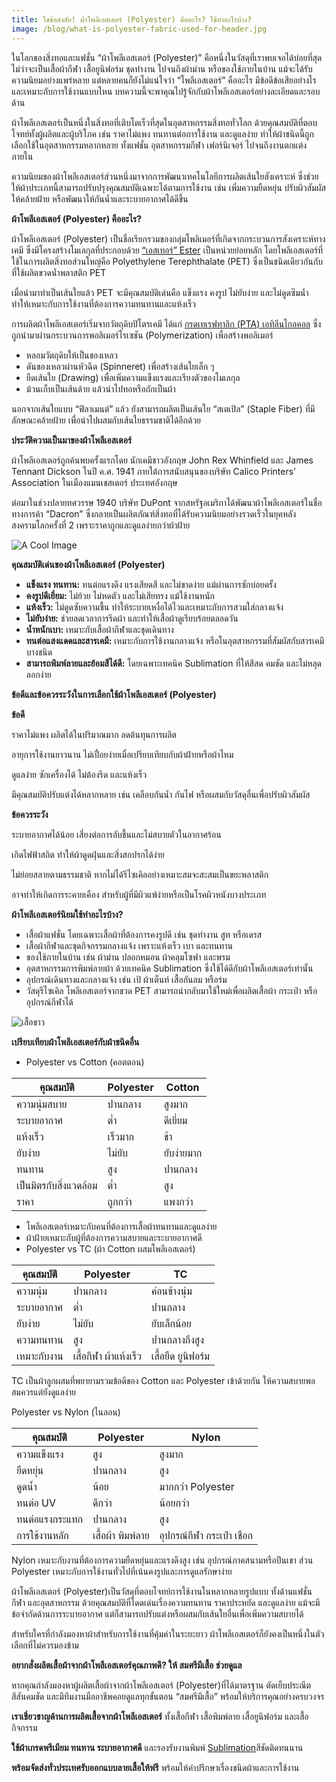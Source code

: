 ```yaml
---
title: ไขข้อสงสัย! ผ้าโพลีเอสเตอร์ (Polyester) คืออะไร? ใช้ทำอะไรบ้าง?
image: /blog/what-is-polyester-fabric-used-for-header.jpg
---
```

ในโลกของสิ่งทอและแฟชั่น “ผ้าโพลีเอสเตอร์ (Polyester)” คือหนึ่งในวัสดุที่เราพบเจอได้บ่อยที่สุด ไม่ว่าจะเป็นเสื้อผ้ากีฬา เสื้อยูนิฟอร์ม ชุดทำงาน ไปจนถึงผ้าม่าน หรือของใช้ภายในบ้าน แม้จะได้รับความนิยมอย่างแพร่หลาย แต่หลายคนก็ยังไม่แน่ใจว่า “โพลีเอสเตอร์” คืออะไร มีข้อดีข้อเสียอย่างไร และเหมาะกับการใช้งานแบบไหน บทความนี้จะพาคุณไปรู้จักกับผ้าโพลีเอสเตอร์อย่างละเอียดและรอบด้าน

ผ้าโพลีเอสเตอร์เป็นหนึ่งในสิ่งทอที่เติบโตเร็วที่สุดในอุตสาหกรรมสิ่งทอทั่วโลก ด้วยคุณสมบัติที่ตอบโจทย์ทั้งผู้ผลิตและผู้บริโภค เช่น ราคาไม่แพง ทนทานต่อการใช้งาน และดูแลง่าย ทำให้ผ้าชนิดนี้ถูกเลือกใช้ในอุตสาหกรรมหลากหลาย ทั้งแฟชั่น อุตสาหกรรมกีฬา เฟอร์นิเจอร์ ไปจนถึงงานตกแต่งภายใน

ความนิยมของผ้าโพลีเอสเตอร์ส่วนหนึ่งมาจากการพัฒนาเทคโนโลยีการผลิตเส้นใยสังเคราะห์ ซึ่งช่วยให้ผ้าประเภทนี้สามารถปรับปรุงคุณสมบัติเฉพาะได้ตามการใช้งาน เช่น เพิ่มความยืดหยุ่น ปรับผิวสัมผัสให้คล้ายฝ้าย หรือพัฒนาให้กันน้ำและระบายอากาศได้ดีขึ้น

**ผ้าโพลีเอสเตอร์ (Polyester) คืออะไร?**

ผ้าโพลีเอสเตอร์ (Polyester) เป็นชื่อเรียกรวมของกลุ่มโพลิเมอร์ที่เกิดจากกระบวนการสังเคราะห์ทางเคมี ซึ่งมีโครงสร้างโมเลกุลที่ประกอบด้วย [“เอสเทอร์” Ester](/https://th.wikipedia.org/wiki/%E0%B9%80%E0%B8%AD%E0%B8%AA%E0%B9%80%E0%B8%97%E0%B8%AD%E0%B8%A3%E0%B9%8C)  เป็นหน่วยย่อยหลัก โดยโพลีเอสเตอร์ที่ใช้ในการผลิตสิ่งทอส่วนใหญ่คือ Polyethylene Terephthalate (PET) ซึ่งเป็นชนิดเดียวกันกับที่ใช้ผลิตขวดน้ำพลาสติก PET

เมื่อนำมาทำเป็นเส้นใยแล้ว PET จะมีคุณสมบัติเด่นคือ แข็งแรง คงรูป ไม่ยับง่าย และไม่ดูดซึมน้ำ ทำให้เหมาะกับการใช้งานที่ต้องการความทนทานและแห้งเร็ว

การผลิตผ้าโพลีเอสเตอร์เริ่มจากวัตถุดิบปิโตรเคมี ได้แก่ [กรดเทเรฟทาลิก (PTA) ](/https://en.wikipedia.org/wiki/Terephthalic_acid)  [เอทิลีนไกลคอล](/https://th.wikipedia.org/wiki/%E0%B9%80%E0%B8%AD%E0%B8%97%E0%B8%B4%E0%B8%A5%E0%B8%B5%E0%B8%99%E0%B9%84%E0%B8%81%E0%B8%A5%E0%B8%84%E0%B8%AD%E0%B8%A5)  ซึ่งถูกนำมาผ่านกระบวนการพอลิเมอร์ไรเซชัน (Polymerization) เพื่อสร้างพอลิเมอร์ 

- หลอมวัตถุดิบให้เป็นของเหลว
- ดันของเหลวผ่านหัวฉีด (Spinneret) เพื่อสร้างเส้นใยเล็ก ๆ
- ยืดเส้นใย (Drawing) เพื่อเพิ่มความแข็งแรงและเรียงตัวของโมเลกุล
- ม้วนเก็บเป็นเส้นด้าย แล้วนำไปทอหรือถักเป็นผ้า

นอกจากเส้นใยแบบ “ฟิลาเมนต์” แล้ว ยังสามารถผลิตเป็นเส้นใย “สเตเปิล” (Staple Fiber) ที่มีลักษณะคล้ายฝ้าย เพื่อนำไปผสมกับเส้นใยธรรมชาติได้อีกด้วย

**ประวัติความเป็นมาของผ้าโพลีเอสเตอร์**

ผ้าโพลีเอสเตอร์ถูกค้นพบครั้งแรกโดย นักเคมีชาวอังกฤษ John Rex Whinfield และ James Tennant Dickson ในปี ค.ศ. 1941 ภายใต้การสนับสนุนของบริษัท Calico Printers’ Association ในเมืองแมนเชสเตอร์ ประเทศอังกฤษ

ต่อมาในช่วงปลายทศวรรษ 1940 บริษัท DuPont จากสหรัฐอเมริกาได้พัฒนาผ้าโพลีเอสเตอร์ในชื่อทางการค้า “Dacron” ซึ่งกลายเป็นผลิตภัณฑ์สิ่งทอที่ได้รับความนิยมอย่างรวดเร็วในยุคหลังสงครามโลกครั้งที่ 2 เพราะราคาถูกและดูแลง่ายกว่าผ้าฝ้าย

![A Cool Image](/blog/426.jpg)

**คุณสมบัติเด่นของผ้าโพลีเอสเตอร์ (Polyester)**

- **แข็งแรง ทนทาน:** ทนต่อแรงดึง แรงเสียดสี และไม่ขาดง่าย แม้ผ่านการซักบ่อยครั้ง
- **คงรูปดีเยี่ยม:** ไม่ย้วย ไม่หดตัว และไม่เสียทรง แม้ใช้งานหนัก
- **แห้งเร็ว:** ไม่ดูดซับความชื้น ทำให้ระบายเหงื่อได้ไวและเหมาะกับการสวมใส่กลางแจ้ง
- **ไม่ยับง่าย:** ช่วยลดเวลาการรีดผ้า และทำให้เสื้อผ้าดูเรียบร้อยตลอดวัน
- **น้ำหนักเบา:** เหมาะกับเสื้อผ้ากีฬาและชุดเดินทาง
- **ทนต่อแสงแดดและสารเคมี:** เหมาะกับการใช้งานกลางแจ้ง หรือในอุตสาหกรรมที่สัมผัสกับสารเคมีบางชนิด
- **สามารถพิมพ์ลายและย้อมสีได้ดี:** โดยเฉพาะเทคนิค Sublimation ที่ให้สีสด คมชัด และไม่หลุดลอกง่าย

**ข้อดีและข้อควรระวังในการเลือกใช้ผ้าโพลีเอสเตอร์ (Polyester)**

**ข้อดี**

ราคาไม่แพง ผลิตได้ในปริมาณมาก ลดต้นทุนการผลิต

อายุการใช้งานยาวนาน ไม่เปื่อยง่ายเมื่อเปรียบเทียบกับผ้าฝ้ายหรือผ้าไหม

ดูแลง่าย ซักเครื่องได้ ไม่ต้องรีด และแห้งเร็ว

มีคุณสมบัติปรับแต่งได้หลากหลาย เช่น เคลือบกันน้ำ กันไฟ หรือผสมกับวัสดุอื่นเพื่อปรับผิวสัมผัส

**ข้อควรระวัง**

ระบายอากาศได้น้อย เสี่ยงต่อการอับชื้นและไม่สบายตัวในอากาศร้อน

เกิดไฟฟ้าสถิต ทำให้ผ้าดูดฝุ่นและสิ่งสกปรกได้ง่าย

ไม่ย่อยสลายตามธรรมชาติ หากไม่ได้รีไซเคิลอย่างเหมาะสมจะสะสมเป็นขยะพลาสติก

อาจทำให้เกิดการระคายเคือง สำหรับผู้ที่มีผิวแพ้ง่ายหรือเป็นโรคผิวหนังบางประเภท

**ผ้าโพลีเอสเตอร์นิยมใช้ทำอะไรบ้าง?**

- เสื้อผ้าแฟชั่น โดยเฉพาะเสื้อผ้าที่ต้องการคงรูปดี เช่น ชุดทำงาน สูท หรือเดรส
- เสื้อผ้ากีฬาและชุดกิจกรรมกลางแจ้ง เพราะแห้งเร็ว เบา และทนทาน
- ของใช้ภายในบ้าน เช่น ผ้าม่าน ปลอกหมอน ผ้าคลุมโซฟา และพรม
- อุตสาหกรรมการพิมพ์ลายผ้า ด้วยเทคนิค Sublimation ซึ่งใช้ได้ดีกับผ้าโพลีเอสเตอร์เท่านั้น
- อุปกรณ์เดินทางและกลางแจ้ง เช่น เป้ ผ้าเต็นท์ เสื้อกันลม หรือร่ม
- วัสดุรีไซเคิล โพลีเอสเตอร์จากขวด PET สามารถนำกลับมาใช้ใหม่เพื่อผลิตเสื้อผ้า กระเป๋า หรืออุปกรณ์กีฬาได้

![เสื้อขาว](/blog/102136.jpg)

**เปรียบเทียบผ้าโพลีเอสเตอร์กับผ้าชนิดอื่น**
- Polyester vs Cotton (คอตตอน)


| **คุณสมบัติ**              | **Polyester** | **Cotton**     |
|---------------------------|---------------|----------------|
| ความนุ่มสบาย              | ปานกลาง      | สูงมาก         |
| ระบายอากาศ               | ต่ำ           | ดีเยี่ยม       |
| แห้งเร็ว                  | เร็วมาก       | ช้า            |
| ยับง่าย                   | ไม่ยับ        | ยับง่ายมาก     |
| ทนทาน                    | สูง           | ปานกลาง        |
| เป็นมิตรกับสิ่งแวดล้อม    | ต่ำ           | สูง            |
| ราคา                      | ถูกกว่า       | แพงกว่า        |


- โพลีเอสเตอร์เหมาะกับคนที่ต้องการเสื้อผ้าทนทานและดูแลง่าย
- ผ้าฝ้ายเหมาะกับผู้ที่ต้องการความสบายและระบายอากาศดี
- Polyester vs TC (ผ้า Cotton ผสมโพลีเอสเตอร์)


| **คุณสมบัติ**       | **Polyester**         | **TC**                     |
|---------------------|------------------------|----------------------------|
| ความนุ่ม            | ปานกลาง               | ค่อนข้างนุ่ม              |
| ระบายอากาศ         | ต่ำ                    | ปานกลาง                   |
| ยับง่าย             | ไม่ยับ                 | ยับเล็กน้อย               |
| ความทนทาน          | สูง                    | ปานกลางถึงสูง            |
| เหมาะกับงาน         | เสื้อกีฬา ผ้าแห้งเร็ว | เสื้อยืด ยูนิฟอร์ม        |


TC เป็นผ้าลูกผสมที่พยายามรวมข้อดีของ Cotton และ Polyester เข้าด้วยกัน ให้ความสบายพอสมควรแต่ยังดูแลง่าย

Polyester vs Nylon (ไนลอน)


| **คุณสมบัติ**         | **Polyester**             | **Nylon**                           |
|------------------------|----------------------------|--------------------------------------|
| ความแข็งแรง           | สูง                         | สูงมาก                              |
| ยืดหยุ่น               | ปานกลาง                    | สูง                                 |
| ดูดน้ำ                 | น้อย                        | มากกว่า Polyester                   |
| ทนต่อ UV              | ดีกว่า                      | น้อยกว่า                            |
| ทนต่อแรงกระแทก       | ปานกลาง                    | สูง                                 |
| การใช้งานหลัก          | เสื้อผ้า พิมพ์ลาย           | อุปกรณ์กีฬา กระเป๋า เชือก           |


Nylon เหมาะกับงานที่ต้องการความยืดหยุ่นและแรงดึงสูง เช่น อุปกรณ์ภาคสนามหรือปีนเขา ส่วน Polyester เหมาะกับการใช้งานทั่วไปที่เน้นคงรูปและการดูแลรักษาง่าย

ผ้าโพลีเอสเตอร์ (Polyester)เป็นวัสดุที่ตอบโจทย์การใช้งานในหลากหลายรูปแบบ ทั้งด้านแฟชั่น กีฬา และอุตสาหกรรม ด้วยคุณสมบัติที่โดดเด่นเรื่องความทนทาน ราคาประหยัด และดูแลง่าย แม้จะมีข้อจำกัดด้านการระบายอากาศ แต่ก็สามารถปรับแต่งหรือผสมกับเส้นใยอื่นเพื่อเพิ่มความสบายได้

สำหรับใครที่กำลังมองหาผ้าสำหรับการใช้งานที่คุ้มค่าในระยะยาว ผ้าโพลีเอสเตอร์ก็ยังคงเป็นหนึ่งในตัวเลือกที่ไม่ควรมองข้าม

**อยากสั่งผลิตเสื้อผ้าจากผ้าโพลีเอสเตอร์คุณภาพดี? ให้ สมศรีมีเสื้อ ช่วยดูแล**

หากคุณกำลังมองหาผู้ผลิตเสื้อผ้าจากผ้าโพลีเอสเตอร์ (Polyester)ที่ได้มาตรฐาน ตัดเย็บประณีต สีสันคมชัด และมีทีมงานมืออาชีพคอยดูแลทุกขั้นตอน “สมศรีมีเสื้อ” พร้อมให้บริการคุณอย่างครบวงจร

**เราเชี่ยวชาญด้านการผลิตเสื้อจากผ้าโพลีเอสเตอร์** ทั้งเสื้อกีฬา เสื้อพิมพ์ลาย เสื้อยูนิฟอร์ม และเสื้อกิจกรรม

**ใช้ผ้าเกรดพรีเมียม ทนทาน ระบายอากาศดี** และรองรับงานพิมพ์ [Sublimation](/t-shirt-screen-printing-sublimation)สีชัดติดทนนาน

**พร้อมจัดส่งทั่วประเทศรับออกแบบลายเสื้อให้ฟรี** พร้อมให้คำปรึกษาเรื่องชนิดผ้าและการใช้งาน
